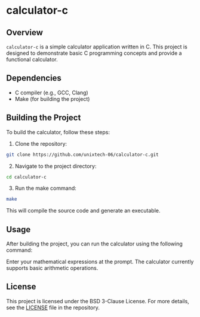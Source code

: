 # calculator-c

## Overview
`calculator-c` is a simple calculator application written in C. This project is designed to demonstrate basic C programming concepts and provide a functional calculator.

## Dependencies
- C compiler (e.g., GCC, Clang)
- Make (for building the project)

## Building the Project
To build the calculator, follow these steps:

1. Clone the repository:
```bash
git clone https://github.com/unixtech-06/calculator-c.git
```

2. Navigate to the project directory:
```bash
cd calculator-c
```

3. Run the make command:
```bash
make
```

This will compile the source code and generate an executable.

## Usage
After building the project, you can run the calculator using the following command:


Enter your mathematical expressions at the prompt. The calculator currently supports basic arithmetic operations.

## License
This project is licensed under the BSD 3-Clause License. For more details, see the [LICENSE](https://github.com/unixtech-06/calculator-c/blob/main/LICENSE) file in the repository.
